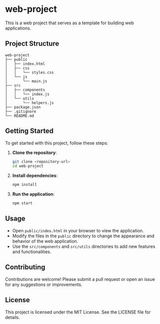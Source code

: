 # web-project

This is a web project that serves as a template for building web applications. 

## Project Structure

```
web-project
├── public
│   ├── index.html
│   ├── css
│   │   └── styles.css
│   └── js
│       └── main.js
├── src
│   ├── components
│   │   └── index.js
│   └── utils
│       └── helpers.js
├── package.json
├── .gitignore
└── README.md
```

## Getting Started

To get started with this project, follow these steps:

1. **Clone the repository**:
   ```bash
   git clone <repository-url>
   cd web-project
   ```

2. **Install dependencies**:
   ```bash
   npm install
   ```

3. **Run the application**:
   ```bash
   npm start
   ```

## Usage

- Open `public/index.html` in your browser to view the application.
- Modify the files in the `public` directory to change the appearance and behavior of the web application.
- Use the `src/components` and `src/utils` directories to add new features and functionalities.

## Contributing

Contributions are welcome! Please submit a pull request or open an issue for any suggestions or improvements.

## License

This project is licensed under the MIT License. See the LICENSE file for details.